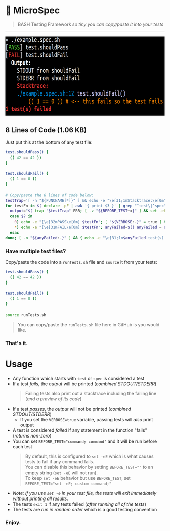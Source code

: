 # 🧫 MicroSpec

> BASH Testing Framework _so tiny you can copy/paste it into your tests_

---

<img alt="Screenshot of MicroSpec output" src="screenshot.png" height=250 />

## 8 Lines of Code (1.06 KB)

Just put this at the bottom of any test file:

```sh
test.shouldPass() {
  (( 42 == 42 ))
}

test.shouldFail() {
  (( 1 == 0 ))
}

# Copy/paste the 8 lines of code below:
testTrap='[ -n "${FUNCNAME[*]}" ] && echo -e "\e[31;1mStacktrace:\e[0m"; for ((i=0;i<${#BASH_SOURCE[@]};i++)); do [ -z "${FUNCNAME[i]}" ] || [ -z "${LINENO[i]}" ] && continue; echo -e "\e[34m${BASH_SOURCE[i]}:${LINENO[i]}\e[0m \e[36m${FUNCNAME[i]}()\e[0m\n\e[93m$( sed "${LINENO[i]}q;d" "${BASH_SOURCE[i]}" | sed "s/^ *//g" | sed "s/^/    /" )\e[0m"; done'
for testFn in $( declare -pF | awk '{ print $3 }' | grep "^test\|^spec" ); do
  output="$( trap "$testTrap" ERR; [ -z "${BEFORE_TEST+x}" ] && set -eE || eval "$BEFORE_TEST"; $testFn 2>&1 )"
  case $? in
    0) echo -e "[\e[32mPASS\e[0m] $testFn"; [ "${VERBOSE:-}" = true ] && [ -n "$output" ] && printf '  \e[39;1m%s\e[0m\n%s\n' Output: "$( echo -e "$output" | sed 's/^/    /' )" ;;
    *) echo -e "[\e[31mFAIL\e[0m] $testFn"; anyFailed=$(( anyFailed = anyFailed + 1 )); [ -n "$output" ] && printf '  \e[39;1m%s\e[0m\n%s\n' Output: "$( echo -e "$output" | sed 's/^/    /' )" ;;
  esac
done; [ -n "${anyFailed:-}" ] && { echo -e "\e[31;1m$anyFailed test(s) failed\e[0m" >&2; exit 1; } || echo -e "\e[32;1mTests passed\e[0m"
```

### Have multiple test files?

Copy/paste the code into a `runTests.sh` file and `source` it from your tests:

```sh
test.shouldPass() {
  (( 42 == 42 ))
}

test.shouldFail() {
  (( 1 == 0 ))
}

source runTests.sh
```

> You can copy/paste the `runTests.sh` file here in GitHub is you would like.

### That's it.

# Usage

- Any function which starts with `test` or `spec` is considered a test
- If a test _fails_, the _output_ will be printed (_combined STDOUT/STDERR_)
  > Failing tests also print out a stacktrace including the failing line (_and a preview of its code_)
- If a test _passes_, the _output_ will not be printed (_combined STDOUT/STDERR_)
  - If you set the `VERBOSE=true` variable, passing tests will _also_ print output
- A test is considered _failed_ if any statement in the function "fails" (_returns non-zero_)
- You can set `BEFORE_TEST="command; command"` and it will be run before each test
  > By default, this is configured to `set -eE` which is what causes tests to fail if any command fails.  
  > You can disable this behavior by setting `BEFORE_TEST=""` to an empty string (`set -eE` will not run).  
  > To keep `set -eE` behavior but use `BEFORE_TEST`, set `BEFORE_TEST="set -eE; custom command;"`
- _Note: if you use `set -e` in your test file, the tests will exit immediately without printing all results._
- The tests `exit 1` if any tests failed (_after running all of the tests_)
- The tests are _run in random order_ which is a good testing convention

### Enjoy.
